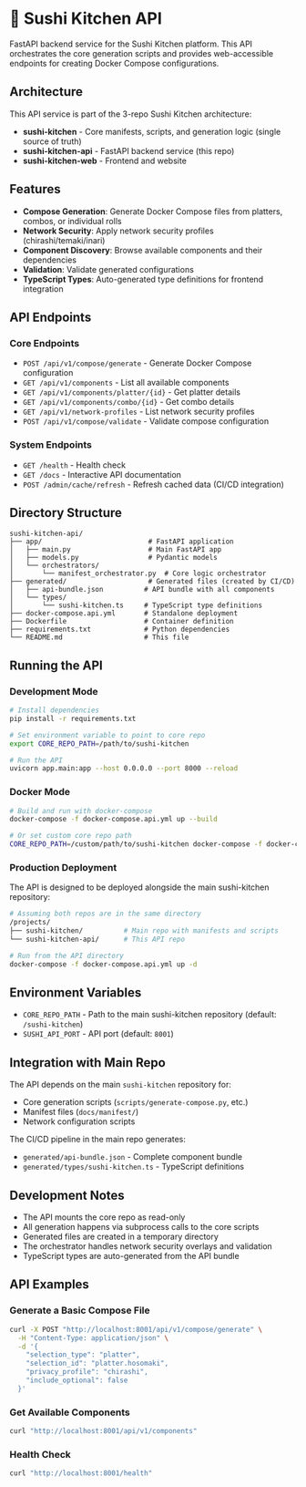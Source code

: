 # 🍣 Sushi Kitchen API

FastAPI backend service for the Sushi Kitchen platform. This API orchestrates the core generation scripts and provides web-accessible endpoints for creating Docker Compose configurations.

## Architecture

This API service is part of the 3-repo Sushi Kitchen architecture:
- **sushi-kitchen** - Core manifests, scripts, and generation logic (single source of truth)
- **sushi-kitchen-api** - FastAPI backend service (this repo)
- **sushi-kitchen-web** - Frontend and website

## Features

- **Compose Generation**: Generate Docker Compose files from platters, combos, or individual rolls
- **Network Security**: Apply network security profiles (chirashi/temaki/inari)
- **Component Discovery**: Browse available components and their dependencies
- **Validation**: Validate generated configurations
- **TypeScript Types**: Auto-generated type definitions for frontend integration

## API Endpoints

### Core Endpoints
- `POST /api/v1/compose/generate` - Generate Docker Compose configuration
- `GET /api/v1/components` - List all available components
- `GET /api/v1/components/platter/{id}` - Get platter details
- `GET /api/v1/components/combo/{id}` - Get combo details
- `GET /api/v1/network-profiles` - List network security profiles
- `POST /api/v1/compose/validate` - Validate compose configuration

### System Endpoints
- `GET /health` - Health check
- `GET /docs` - Interactive API documentation
- `POST /admin/cache/refresh` - Refresh cached data (CI/CD integration)

## Directory Structure

```
sushi-kitchen-api/
├── app/                          # FastAPI application
│   ├── main.py                   # Main FastAPI app
│   ├── models.py                 # Pydantic models
│   └── orchestrators/
│       └── manifest_orchestrator.py  # Core logic orchestrator
├── generated/                    # Generated files (created by CI/CD)
│   ├── api-bundle.json          # API bundle with all components
│   └── types/
│       └── sushi-kitchen.ts     # TypeScript type definitions
├── docker-compose.api.yml       # Standalone deployment
├── Dockerfile                   # Container definition
├── requirements.txt             # Python dependencies
└── README.md                    # This file
```

## Running the API

### Development Mode
```bash
# Install dependencies
pip install -r requirements.txt

# Set environment variable to point to core repo
export CORE_REPO_PATH=/path/to/sushi-kitchen

# Run the API
uvicorn app.main:app --host 0.0.0.0 --port 8000 --reload
```

### Docker Mode
```bash
# Build and run with docker-compose
docker-compose -f docker-compose.api.yml up --build

# Or set custom core repo path
CORE_REPO_PATH=/custom/path/to/sushi-kitchen docker-compose -f docker-compose.api.yml up
```

### Production Deployment
The API is designed to be deployed alongside the main sushi-kitchen repository:

```bash
# Assuming both repos are in the same directory
/projects/
├── sushi-kitchen/          # Main repo with manifests and scripts
└── sushi-kitchen-api/      # This API repo

# Run from the API directory
docker-compose -f docker-compose.api.yml up -d
```

## Environment Variables

- `CORE_REPO_PATH` - Path to the main sushi-kitchen repository (default: `/sushi-kitchen`)
- `SUSHI_API_PORT` - API port (default: `8001`)

## Integration with Main Repo

The API depends on the main `sushi-kitchen` repository for:
- Core generation scripts (`scripts/generate-compose.py`, etc.)
- Manifest files (`docs/manifest/`)
- Network configuration scripts

The CI/CD pipeline in the main repo generates:
- `generated/api-bundle.json` - Complete component bundle
- `generated/types/sushi-kitchen.ts` - TypeScript definitions

## Development Notes

- The API mounts the core repo as read-only
- All generation happens via subprocess calls to the core scripts
- Generated files are created in a temporary directory
- The orchestrator handles network security overlays and validation
- TypeScript types are auto-generated from the API bundle

## API Examples

### Generate a Basic Compose File
```bash
curl -X POST "http://localhost:8001/api/v1/compose/generate" \
  -H "Content-Type: application/json" \
  -d '{
    "selection_type": "platter",
    "selection_id": "platter.hosomaki",
    "privacy_profile": "chirashi",
    "include_optional": false
  }'
```

### Get Available Components
```bash
curl "http://localhost:8001/api/v1/components"
```

### Health Check
```bash
curl "http://localhost:8001/health"
```